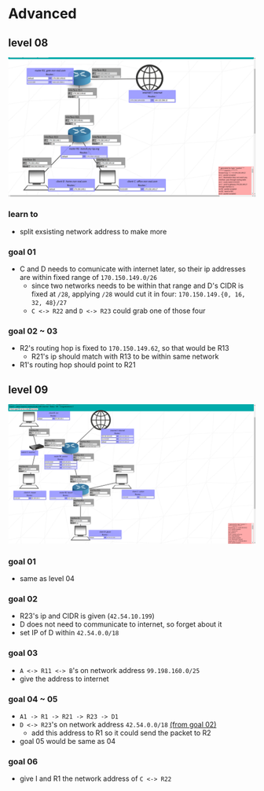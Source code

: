 # Advanced

## level 08
![](../img/08.png)

### learn to
- split exsisting network address to make more

### goal 01
- C and D needs to comunicate with internet later, so their ip addresses are within fixed range of `170.150.149.0/26`
  - since two networks needs to be within that range and D's CIDR is fixed at `/28`, applying `/28` would cut it in four: `170.150.149.{0, 16, 32, 48}/27`
  - `C <-> R22` and `D <-> R23` could grab one of those four

### goal 02 ~ 03
- R2's routing hop is fixed to `170.150.149.62`, so that would be R13
  - R21's ip should match with R13 to be within same network
- R1's routing hop should point to R21

## level 09
![](../img/09.png)

### goal 01
- same as level 04

### goal 02
- R23's ip and CIDR is given (`42.54.10.199`)
- D does not need to communicate to internet, so forget about it
- set IP of D within `42.54.0.0/18`

### goal 03
- `A <-> R11 <-> B`'s on network address `99.198.160.0/25`
- give the address to internet

### goal 04 ~ 05
- `A1 -> R1 -> R21 -> R23 -> D1`
- `D <-> R23`'s on network address `42.54.0.0/18` [(from goal 02)](#goal-02)
  - add this address to R1 so it could send the packet to R2
- goal 05 would be same as 04
### goal 06
- give I and R1 the network address of `C <-> R22`

